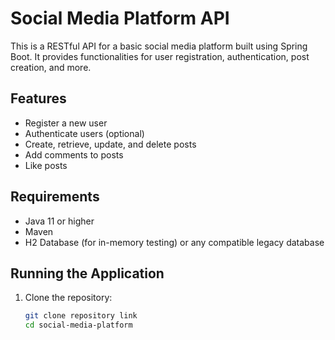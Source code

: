 # Social Media Platform API

This is a RESTful API for a basic social media platform built using Spring Boot. It provides functionalities for user registration, authentication, post creation, and more.

## Features
- Register a new user
- Authenticate users (optional)
- Create, retrieve, update, and delete posts
- Add comments to posts
- Like posts

## Requirements
- Java 11 or higher
- Maven
- H2 Database (for in-memory testing) or any compatible legacy database

## Running the Application
1. Clone the repository:
   ```bash
   git clone repository link 
   cd social-media-platform